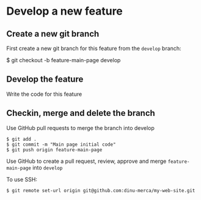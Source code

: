 # Develop a new feature

## Create a new git branch

First create a new git branch for this feature from the `develop` branch:  

$ git checkout -b feature-main-page develop

## Develop the feature

Write the code for this feature

## Checkin, merge and delete the branch

Use GitHub pull requests to merge the branch into develop

```
$ git add .
$ git commit -m "Main page initial code"
$ git push origin feature-main-page
```

Use GitHub to create a pull request, review, approve and merge `feature-main-page` into `develop`

To use SSH:

```
$ git remote set-url origin git@github.com:dinu-merca/my-web-site.git
```

